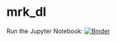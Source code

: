 # mrk_dl
Run the Jupyter Notebook: [![Binder](http://mybinder.org/badge.svg)](http://beta.mybinder.org/v2/gh/Goschjann/mrk_dl/master?filepath=dl_showcase.ipynb)
 
